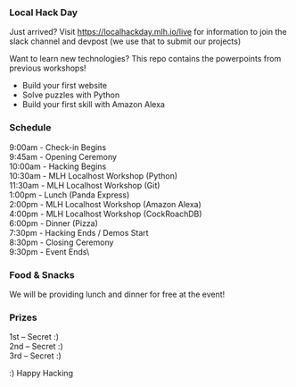 ### Local Hack Day
Just arrived? Visit https://localhackday.mlh.io/live for information to join the slack channel and devpost (we use that to submit our projects) 

Want to learn new technologies? This repo contains the powerpoints from previous workshops!  

* Build your first website
* Solve puzzles with Python
* Build your first skill with Amazon Alexa

### Schedule

9:00am - Check-in Begins\
9:45am - Opening Ceremony\
10:00am - Hacking Begins\
10:30am - MLH Localhost Workshop (Python)\
11:30am - MLH Localhost Workshop (Git)\
1:00pm - Lunch (Panda Express)\
2:00pm - MLH Localhost Workshop (Amazon Alexa)\
4:00pm - MLH Localhost Workshop (CockRoachDB)\
6:00pm - Dinner (Pizza)\
7:30pm - Hacking Ends / Demos Start\
8:30pm - Closing Ceremony\
9:30pm - Event Ends\

### Food & Snacks
We will be providing lunch and dinner for free at the event!

### Prizes
1st – Secret :)\
2nd – Secret :)\
3rd – Secret :)


:) Happy Hacking